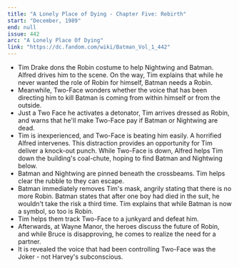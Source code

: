 ```yaml
---
title: "A Lonely Place of Dying - Chapter Five: Rebirth"
start: "December, 1989"
end: null
issue: 442
arc: "A Lonely Place Of Dying"
link: "https://dc.fandom.com/wiki/Batman_Vol_1_442"
---
```


- Tim Drake dons the Robin costume to help Nightwing and Batman. Alfred drives him to the scene. On the way, Tim explains that while he never wanted the role of Robin for himself, Batman needs a Robin.
- Meanwhile, Two-Face wonders whether the voice that has been directing him to kill Batman is coming from within himself or from the outside. 
- Just a Two Face he activates a detonator, Tim arrives dressed as Robin, and warns that he'll make Two-Face pay if Batman or Nightwing are dead.
- Tim is inexperienced, and Two-Face is beating him easily. A horrified Alfred intervenes. This distraction provides an opportunity for Tim deliver a knock-out punch. While Two-Face is down, Alfred helps Tim down the building's coal-chute, hoping to find Batman and Nightwing below.
- Batman and Nightwing are pinned beneath the crossbeams. Tim helps clear the rubble to they can escape.
- Batman immediately removes Tim's mask, angrily stating that there is no more Robin. Batman states that after one boy had died in the suit, he wouldn't take the risk a third time. Tim explains that while Batman is now a symbol, so too is Robin.
- Tim helps them track Two-Face to a junkyard and defeat him.
- Afterwards, at Wayne Manor, the heroes discuss the future of Robin, and while Bruce is disapproving, he comes to realize the need for a partner. 
- It is revealed the voice that had been controlling Two-Face was the Joker - not Harvey's subconscious.
